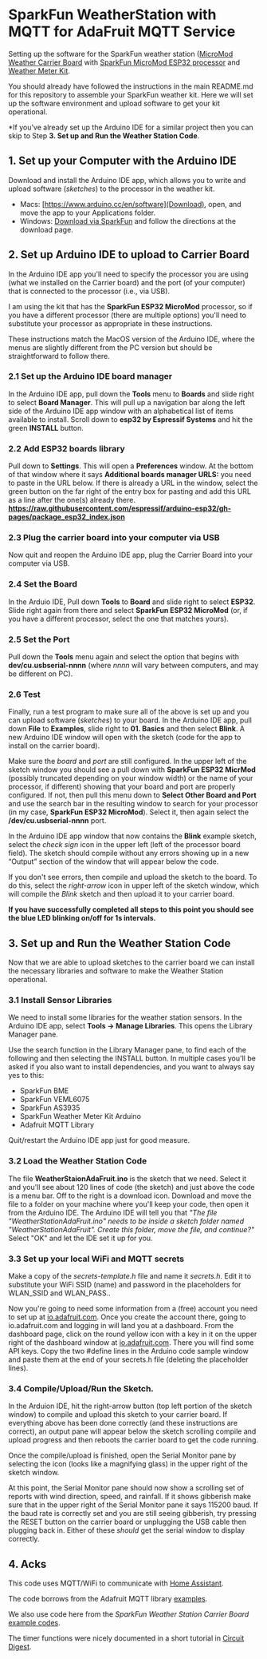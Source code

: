 # SparkFun WeatherStation with MQTT for AdaFruit MQTT Service

Setting up the software for the SparkFun weather station
([MicroMod Weather Carrier Board](https://www.sparkfun.com/products/16794)
with
[SparkFun MicroMod ESP32 processor](https://www.sparkfun.com/products/16781)
and
[Weather Meter Kit](https://www.sparkfun.com/products/15901).

You should already have followed the instructions in the main README.md
for this repository to assemble your SparkFun weather kit.  Here we will
set up the software environment and upload software to get your kit 
operational.

*If you've already set up the Arduino IDE for a similar project
then you can skip to Step **3. Set up and Run the Weather Station Code**.


## 1. Set up your Computer with the Arduino IDE

Download and install the Arduino IDE app, which allows you to write and
upload software (*sketches*) to the processor in the weather kit.

* Macs: [https://www.arduino.cc/en/software](Download),
open, and move the app to your Applications folder.
* Windows: [Download via SparkFun](https://learn.sparkfun.com/tutorials/installing-arduino-ide#windows) and follow the directions at the download page.

## 2. Set up Arduino IDE to upload to Carrier Board

In the Arduino IDE app you'll need to specify the processor you are using
(what we installed on the Carrier board) and the port (of your computer) that
is connected to the processor (i.e., via USB).

I am using the kit that has the **SparkFun ESP32 MicroMod** processor, so if you
have a different processor (there are multiple options) you'll need to substitute
your processor as appropriate in these instructions.

These instructions match the MacOS version of the Arduino IDE,
where the menus are slightly different from
the PC version but should be straightforward to follow there.

### 2.1 Set up the Arduino IDE board manager
In the Arduino IDE app, pull down the **Tools** menu to **Boards** and
slide right to select **Board Manager**. This will pull up a navigation
bar along the left side of the Arduino IDE app window with an
alphabetical list of items available to install. Scroll down to
**esp32 by Espressif Systems** and hit the green **INSTALL**  button.

### 2.2 Add ESP32 boards library
Pull down to **Settings**. This will open a **Preferences** window.
At the bottom of that window where it says **Additional boards manager URLS:**
you need to paste in the URL below.  If there is already a URL in the window,
select the green button on the far right of the entry box for pasting and
add this URL as a line after the one(s) already there.
**https://raw.githubusercontent.com/espressif/arduino-esp32/gh-pages/package_esp32_index.json**

### 2.3 Plug the carrier board into your computer via USB
Now quit and reopen the Arduino IDE app, plug the Carrier Board into your
computer via USB.

### 2.4 Set the Board 
In the Arduio IDE, Pull down **Tools** to **Board** and slide
right to select **ESP32**. Slide right again from there and
select **SparkFun ESP32 MicroMod** (or, if you have
a different processor, select the one that matches yours).

### 2.5 Set the Port
Pull down the **Tools** menu again and select the option that begins
with **dev/cu.usbserial-nnnn** (where *nnnn* will vary between computers,
and may be different on PC).

### 2.6 Test
Finally, run a test program to make sure all of the above is set up and you
can upload software (*sketches*) to your board. In the Arduino IDE app,
pull down **File** to **Examples**, slide right to
**01. Basics** and then select **Blink**.  A new Arduino IDE window
will open with the sketch (code for the app to install on the carrier board).

Make sure the *board* and *port* are still configured. In the upper left
of the sketch window you should see a pull down with
**SparkFun ESP32 MicrMod** (possibly truncated depending on your window
width) or the name of your processor, if different)
showing that your board and port are properly configured. If not,
then pull this menu down to **Select Other Board and Port** and use the
search bar in the resulting window to search for your processor
(in my case, **SparkFun ESP32 MicroMod**). Select it, then again select
the **/dev/cu.usbserial-nnnn** port.

In the Arduino IDE app window that now contains the **Blink** example sketch,
select the *check sign* icon in the upper left (left of the processor board
field).  The sketch should compile without any errors showing up in
a new “Output” section of the window that will appear below the code.

If you don't see errors, then compile and upload the sketch to the board.
To do this, select the *right-arrow* icon in upper left of the sketch
window, which will compile the *Blink* sketch and then upload it
to your carrier board.

**If you have successfully completed all steps to this point you should see
the blue LED blinking on/off for 1s intervals.**

## 3. Set up and Run the Weather Station Code

Now that we are able to upload sketches to the carrier board we can install
the necessary libraries and software to make the Weather Station operational.

### 3.1 Install Sensor Libraries

We need to install some libraries for the weather station sensors.
In the Arduino IDE app, select **Tools -> Manage Libraries**.
This opens the Library Manager pane.

Use the search function in the Library Manager pane, to find
each of the following and then selecting the INSTALL button.
In multiple cases you'll be asked if you also want to install
dependencies, and you want to always say yes to this:
* SparkFun BME
* SparkFun VEML6075
* SparkFun AS3935
* SparkFun Weather Meter Kit Arduino
* Adafruit MQTT Library

Quit/restart the Arduino IDE app just for good measure.

### 3.2 Load the Weather Station Code

The file **WeatherStaionAdaFruit.ino** is the sketch that we need. Select it and you'll
see about 120 lines of code (the sketch) and just above the
code is a menu bar. Off to the
right is a download icon. Download and move the file to
a folder on your machine where you'll keep your code, then open it from
the Arduino IDE. The Arduino IDE will tell you that
*"The file "WeatherStationAdaFruit.ino" needs to be inside a sketch
folder named "WeatherStationAdaFruit".  Create this folder, move the file,
and continue?"*
Select "OK" and let the IDE set it up for you.

### 3.3 Set up your local WiFi and MQTT secrets

Make a copy of the *secrets-template.h* file and name it *secrets.h*.
Edit it to substitute your WiFi SSID (name) and password in the 
placeholders for WLAN_SSID and WLAN_PASS..

Now you're going to need some information from a (free) account
you need to set up at
[io.adafruit.com](io.adafruit.com). Once you create the account there,
going to io.adafruit.com and logging in will land you at a dashboard.
From the dashboard page, click on the round yellow 
icon with a key in it on the upper right of the dashboard window
at [io.adafruit.com](io.adafruit.com).  There you will find some
API keys.  Copy the two #define lines in the Arduino code sample
window and paste them at the end of your secrets.h file
(deleting the placeholder lines).


### 3.4 Compile/Upload/Run the Sketch.

In the Arduion IDE, hit the right-arrow button (top left portion of the
sketch window) to compile and upload this sketch to your carrier board.
If everything above has been done correctly (and these instructions
are correct), an output pane will appear below
the sketch scrolling compile and upload progress 
and then reboots the carrier board to get the code running. 

Once the compile/upload is finished, open the Serial Monitor
pane by selecting the icon (looks like a magnifying glass) in the
upper right of the sketch window.

At this point, the Serial Monitor pane should now show a scrolling
set of reports with wind direction, speed, and rainfall.  If it shows
gibberish make sure that in the upper right of the Serial Monitor pane
it says 115200 baud.  If the baud rate is correctly set and you are
still seeing gibberish, try pressing the RESET button on the carrier board
or unplugging the USB cable then plugging back in.  Either of these
*should* get the serial window to display correctly.

## 4. Acks

This code uses MQTT/WiFi to communicate with
[Home Assistant](https://www.home-assistant.io/). 

The code borrows from the Adafruit MQTT library
[examples](https://github.com/adafruit/Adafruit_MQTT_Library/tree/master/examples/adafruitio_secure_esp32).

We also use code here from the *SparkFun Weather Station Carrier Board*
[example codes](https://github.com/sparkfun/MicroMod_Weather_Carrier_Board/).

The timer functions were nicely documented in a short tutorial in
[Circuit Digest](https://circuitdigest.com/microcontroller-projects/esp32-timers-and-timer-interrupts).

